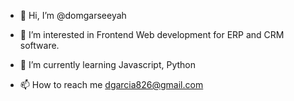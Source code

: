 - 👋 Hi, I’m @domgarseeyah
- 👀 I’m interested in Frontend Web development for ERP and CRM software.
- 🌱 I’m currently learning Javascript, Python

- 📫 How to reach me dgarcia826@gmail.com

<!---
domgarseeyah/domgarseeyah is a ✨ special ✨ repository because its `README.md` (this file) appears on your GitHub profile.
You can click the Preview link to take a look at your changes.
--->
